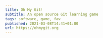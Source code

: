 ```yaml
---
title: Oh My Git!
subtitle: An open source Git learning game
tags: software, game, fav
published: 2021-03-08T14:41+01:00
url: https://ohmygit.org
---
```

